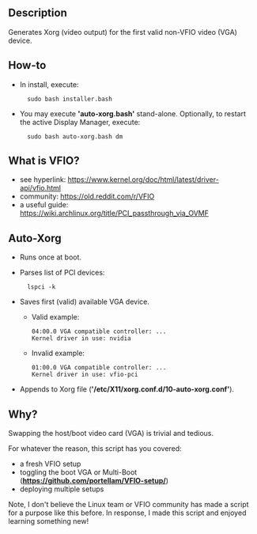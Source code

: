 ## Description
Generates Xorg (video output) for the first valid non-VFIO video (VGA) device.

## How-to
* In install, execute:
 
        sudo bash installer.bash
* You may execute **'auto-xorg.bash'** stand-alone. Optionally, to restart the active Display Manager, execute:

        sudo bash auto-xorg.bash dm

## What is VFIO?
* see hyperlink:    https://www.kernel.org/doc/html/latest/driver-api/vfio.html
* community:        https://old.reddit.com/r/VFIO
* a useful guide:   https://wiki.archlinux.org/title/PCI_passthrough_via_OVMF

## Auto-Xorg
* Runs once at boot.
* Parses list of PCI devices:

        lspci -k
* Saves first (valid) available VGA device.
  * Valid example:

        04:00.0 VGA compatible controller: ...
        Kernel driver in use: nvidia
  * Invalid example:

        01:00.0 VGA compatible controller: ...
        Kernel driver in use: vfio-pci
* Appends to Xorg file (**'/etc/X11/xorg.conf.d/10-auto-xorg.conf'**).

## Why?
Swapping the host/boot video card (VGA) is trivial and tedious.

For whatever the reason, this script has you covered:
* a fresh VFIO setup
* toggling the boot VGA or Multi-Boot (**https://github.com/portellam/VFIO-setup/**)
* deploying multiple setups

Note, I don't believe the Linux team or VFIO community has made a script for a purpose like this before. In response, I made this script and enjoyed learning something new!